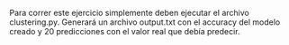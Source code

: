 Para correr este ejercicio simplemente deben ejecutar el archivo clustering.py.
Generará un archivo output.txt con el accuracy del modelo creado y 20 predicciones con el valor real que debía predecir.